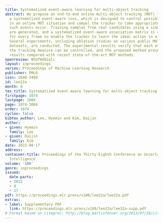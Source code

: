 ```yaml
---
title: Systematized event-aware learning for multi-object tracking
abstract: We propose an end-to-end online multi-object tracking (MOT) framework with
  a systematized event-aware loss, which is designed to control possible occurrences
  in an online MOT situation and compel the tracker to take appropriate actions when
  such events occur. Training samples from real candidates using a simulation tracker
  are generated, and a systematized event-aware association matrix is constructed
  for every frame to enable the tracker to learn the ideal action in a running environment.
  Several experiments, including ablation studies on various public MOT benchmark
  datasets, are conducted. The experimental results verify that each event affecting
  the tracking measure can be controlled, and the proposed method presents optimal
  results compared with recent state-of-the-art MOT methods.
openreview: B5UfWd8iqlc
layout: inproceedings
series: Proceedings of Machine Learning Research
publisher: PMLR
issn: 2640-3498
id: lee22a
month: 0
tex_title: Systematized event-aware learning for multi-object tracking
firstpage: 1074
lastpage: 1084
page: 1074-1084
order: 1074
cycles: false
bibtex_author: Lee, Hyemin and Kim, Daijin
author:
- given: Hyemin
  family: Lee
- given: Daijin
  family: Kim
date: 2022-08-17
address:
container-title: Proceedings of the Thirty-Eighth Conference on Uncertainty in Artificial
  Intelligence
volume: '180'
genre: inproceedings
issued:
  date-parts:
  - 2022
  - 8
  - 17
pdf: https://proceedings.mlr.press/v180/lee22a/lee22a.pdf
extras:
- label: Supplementary PDF
  link: https://proceedings.mlr.press/v180/lee22a/lee22a-supp.pdf
# Format based on citeproc: http://blog.martinfenner.org/2013/07/30/citeproc-yaml-for-bibliographies/
---
```

